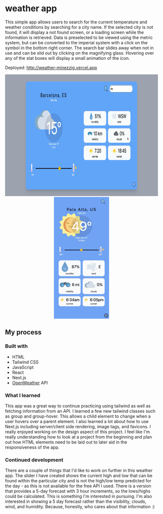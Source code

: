 # weather app

This simple app allows users to search for the current temperature and weather conditions by searching for a city name.  If the selected city is not found, it will display a not found screen, or a loading screen while the information is retrieved.  Data is preselected to be viewed using the metric system, but can be converted to the imperial system with a click on the symbol in the bottom right corner.  The search bar slides away when not in use and can be slid out by clicking on the magnifying glass.  Hovering over any of the stat boxes will display a small animation of the icon. 

Deployed: http://weather-minezzig.vercel.app

<center>
<p float="left">
<img src="./app/screenshots/screenshot-desktop.jpg" height=400>
<img src="./app/screenshots/screenshot-mobile.jpg" height=400 />
</p>
</center>

## My process

### Built with

- HTML
- Tailwind CSS
- JavaScript 
- React
- Next.js
- [OpenWeather](https://openweathermap.org/) API

### What I learned

This app was a great way to continue practicing using tailwind as well as fetching information from an API.  I learned a few new tailwind classes such as group and group-hover.  This allows a child element to change when a user hovers over a parent element.  I also learned a lot about how to use Next.js including server/client side rendering, image tags, and favicons.  I really enjoyed working on the design aspect of this project. I feel like I'm really understanding how to look at a project from the beginning and plan out how HTML elements need to be laid out to later aid in the responsiveness of the app.

### Continued development

There are a couple of things that I'd like to work on further in this weather app.  The slider I have created shows the current high and low that can be found within the particular city and is not the high/low temp predicted for the day - as this is not available for the free API I used.  There is a version that provides a 5-day forecast with 3 hour increments, so the lows/highs could be calculated.  This is something I'm interested in pursuing.  I'm also interested in showing a 5 day forecast rather than the visibility, clouds, wind, and humidity.  Because, honestly, who cares about that information :)
